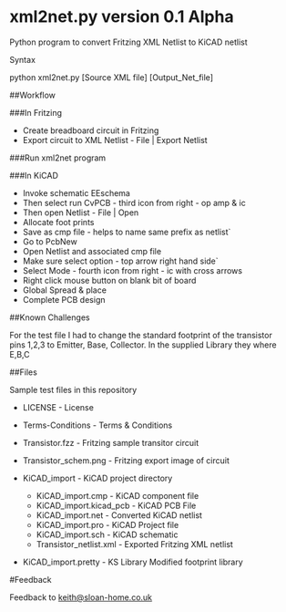 # xml2net.py version 0.1 Alpha

Python program to convert Fritzing XML Netlist to KiCAD netlist

Syntax

  python xml2net.py [Source XML file] [Output_Net_file]

##Workflow

###In Fritzing

-  Create breadboard circuit in Fritzing
-  Export circuit to XML Netlist - File | Export Netlist

###Run xml2net program

###In KiCAD

-  Invoke schematic EEschema
-  Then select run CvPCB - third icon from right - op amp & ic
-  Then open Netlist - File | Open
-  Allocate foot prints
-  Save as cmp file - helps to name same prefix as netlist`
-  Go to PcbNew
-  Open Netlist and associated cmp file
-  Make sure select option - top arrow right hand side`
-  Select Mode - fourth icon from right - ic with cross arrows
-  Right click mouse button on blank bit of board
-  Global Spread & place
-  Complete PCB design

##Known Challenges

  For the test file I had to change the standard footprint of the transistor  
  pins 1,2,3 to Emitter, Base, Collector. In the supplied Library they
  where E,B,C

##Files

  Sample test files in this repository

- LICENSE          - License
- Terms-Conditions - Terms & Conditions

- Transistor.fzz       - Fritzing sample transitor circuit
- Transistor_schem.png - Fritzing export image of circuit

- KiCAD_import - KiCAD project directory

  - KiCAD_import.cmp          - KiCAD component file
  - KiCAD_import.kicad_pcb    - KiCAD PCB File
  - KiCAD_import.net          - Converted KiCAD netlist
  - KiCAD_import.pro          - KiCAD Project file
  - KiCAD_import.sch          - KiCAD schematic
  - Transistor_netlist.xml    - Exported Fritzing XML netlist

- KiCAD_import.pretty - KS Library Modified footprint library

#Feedback

   Feedback to keith@sloan-home.co.uk

